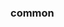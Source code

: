 <!-- Space: ZshKubectl -->
<!-- Parent: Project -->
<!-- Title: Project Examples -->

<!-- Label: Examples -->
<!-- Include: docs/disclaimer.md -->
<!-- Include: ac:toc -->

### common

